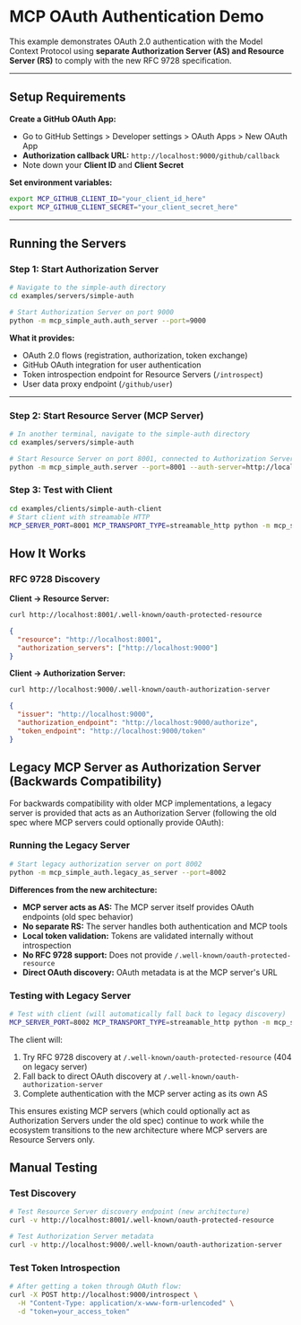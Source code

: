 # MCP OAuth Authentication Demo

This example demonstrates OAuth 2.0 authentication with the Model Context Protocol using **separate Authorization Server (AS) and Resource Server (RS)** to comply with the new RFC 9728 specification.

---

## Setup Requirements

**Create a GitHub OAuth App:**
- Go to GitHub Settings > Developer settings > OAuth Apps > New OAuth App
- **Authorization callback URL:** `http://localhost:9000/github/callback`
- Note down your **Client ID** and **Client Secret**

**Set environment variables:**
```bash
export MCP_GITHUB_CLIENT_ID="your_client_id_here"  
export MCP_GITHUB_CLIENT_SECRET="your_client_secret_here"
```

---

## Running the Servers

### Step 1: Start Authorization Server

```bash
# Navigate to the simple-auth directory
cd examples/servers/simple-auth

# Start Authorization Server on port 9000
python -m mcp_simple_auth.auth_server --port=9000
```

**What it provides:**
- OAuth 2.0 flows (registration, authorization, token exchange)
- GitHub OAuth integration for user authentication
- Token introspection endpoint for Resource Servers (`/introspect`)
- User data proxy endpoint (`/github/user`)

---

### Step 2: Start Resource Server (MCP Server)

```bash
# In another terminal, navigate to the simple-auth directory
cd examples/servers/simple-auth

# Start Resource Server on port 8001, connected to Authorization Server
python -m mcp_simple_auth.server --port=8001 --auth-server=http://localhost:9000  --transport=streamable-http
```


### Step 3: Test with Client

```bash
cd examples/clients/simple-auth-client
# Start client with streamable HTTP  
MCP_SERVER_PORT=8001 MCP_TRANSPORT_TYPE=streamable_http python -m mcp_simple_auth_client.main
```


## How It Works

### RFC 9728 Discovery

**Client → Resource Server:**
```bash
curl http://localhost:8001/.well-known/oauth-protected-resource
```
```json
{
  "resource": "http://localhost:8001",
  "authorization_servers": ["http://localhost:9000"]
}
```

**Client → Authorization Server:**
```bash
curl http://localhost:9000/.well-known/oauth-authorization-server
```
```json
{
  "issuer": "http://localhost:9000",
  "authorization_endpoint": "http://localhost:9000/authorize",
  "token_endpoint": "http://localhost:9000/token"
}
```

## Legacy MCP Server as Authorization Server (Backwards Compatibility)

For backwards compatibility with older MCP implementations, a legacy server is provided that acts as an Authorization Server (following the old spec where MCP servers could optionally provide OAuth):

### Running the Legacy Server

```bash
# Start legacy authorization server on port 8002
python -m mcp_simple_auth.legacy_as_server --port=8002
```

**Differences from the new architecture:**
- **MCP server acts as AS:** The MCP server itself provides OAuth endpoints (old spec behavior)
- **No separate RS:** The server handles both authentication and MCP tools
- **Local token validation:** Tokens are validated internally without introspection
- **No RFC 9728 support:** Does not provide `/.well-known/oauth-protected-resource`
- **Direct OAuth discovery:** OAuth metadata is at the MCP server's URL

### Testing with Legacy Server

```bash
# Test with client (will automatically fall back to legacy discovery)
MCP_SERVER_PORT=8002 MCP_TRANSPORT_TYPE=streamable_http python -m mcp_simple_auth_client.main
```

The client will:
1. Try RFC 9728 discovery at `/.well-known/oauth-protected-resource` (404 on legacy server)
2. Fall back to direct OAuth discovery at `/.well-known/oauth-authorization-server` 
3. Complete authentication with the MCP server acting as its own AS

This ensures existing MCP servers (which could optionally act as Authorization Servers under the old spec) continue to work while the ecosystem transitions to the new architecture where MCP servers are Resource Servers only.

## Manual Testing

### Test Discovery
```bash
# Test Resource Server discovery endpoint (new architecture)
curl -v http://localhost:8001/.well-known/oauth-protected-resource

# Test Authorization Server metadata
curl -v http://localhost:9000/.well-known/oauth-authorization-server
```

### Test Token Introspection
```bash
# After getting a token through OAuth flow:
curl -X POST http://localhost:9000/introspect \
  -H "Content-Type: application/x-www-form-urlencoded" \
  -d "token=your_access_token"
```
